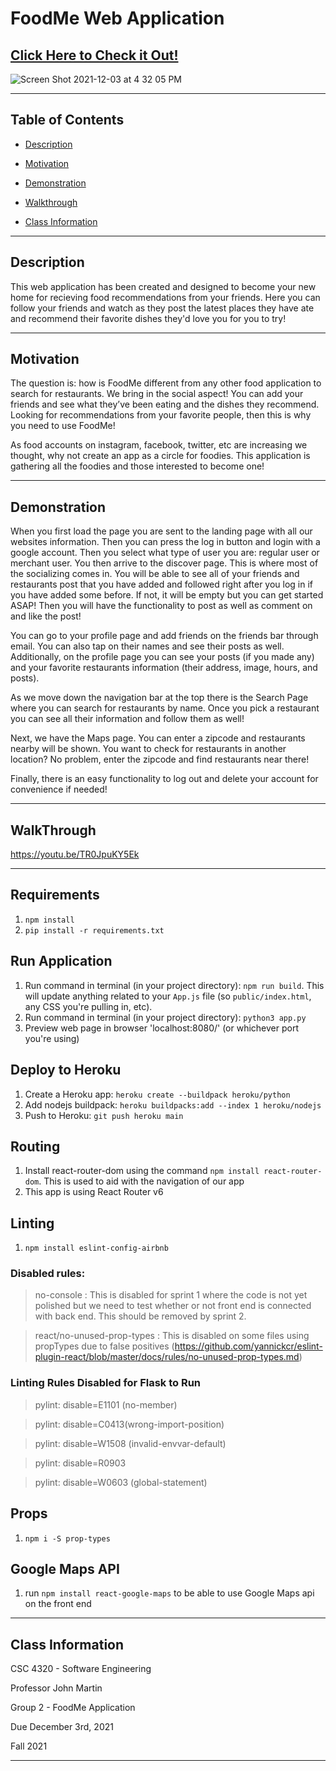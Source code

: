# FoodMe Web Application 
## [Click Here to Check it Out!](http://pure-sea-44259.herokuapp.com)

![Screen Shot 2021-12-03 at 4 32 05 PM](https://user-images.githubusercontent.com/56129645/144675471-559a3be3-f35a-43d9-8d79-73e512dd402d.png)


---
## Table of Contents



- [Description](#Description)

- [Motivation](#Motivation)

- [Demonstration](#Demonstration)

- [Walkthrough](#Walkthrough)

- [Class Information](#Class-Information)


---

## Description

This web application has been created and designed to become your new home for recieving food recommendations from your friends. Here you can follow your friends and watch as they post the latest places they have ate and recommend their favorite dishes they'd love you for you to try!

---





## Motivation

The question is: how is FoodMe different from any other food application to search for restaurants. We bring in the social aspect! You can add your friends and see what they’ve been eating and the dishes they recommend. Looking for recommendations from your favorite people, then this is why you need to use FoodMe! 

As food accounts on instagram, facebook, twitter, etc are increasing we thought, why not create an app as a circle for foodies. This application is gathering all the foodies and those interested to become one!

---

## Demonstration

When you first load the page you are sent to the landing page with all our websites information. Then you can press the log in button and login with a google account. Then you select what type of user you are: regular user or merchant user. You then arrive to the discover page. This is where most of the socializing comes in. You will be able to see all of your friends and restaurants post that you have added and followed right after you log in if you have added some before. If not, it will be empty but you can get started ASAP! Then you will have the functionality to post as well as comment on and like the post!

You can go to your profile page and add friends on the friends bar through email. You can also tap on their names and see their posts as well. Additionally, on the profile page you can see your posts (if you made any) and your favorite restaurants information (their address, image, hours, and posts).

As we move down the navigation bar at the top there is the Search Page where you can search for restaurants by name. Once you pick a restaurant you can see all their information and follow them as well!

Next, we have the Maps page. You can enter a zipcode and restaurants nearby will be shown. You want to check for restaurants in another location? No problem, enter the zipcode and find restaurants near there!

Finally, there is an easy functionality to log out and delete your account for convenience if needed!

---
## WalkThrough

https://youtu.be/TR0JpuKY5Ek

---

## Requirements

1. `npm install`
2. `pip install -r requirements.txt`

## Run Application

1. Run command in terminal (in your project directory): `npm run build`. This will update anything related to your `App.js` file (so `public/index.html`, any CSS you're pulling in, etc).
2. Run command in terminal (in your project directory): `python3 app.py`
3. Preview web page in browser 'localhost:8080/' (or whichever port you're using)

## Deploy to Heroku

1. Create a Heroku app: `heroku create --buildpack heroku/python`
2. Add nodejs buildpack: `heroku buildpacks:add --index 1 heroku/nodejs`
3. Push to Heroku: `git push heroku main`

## Routing

1. Install react-router-dom using the command `npm install react-router-dom`. This is used to aid with the navigation of our app
2. This app is using React Router v6

## Linting

1. `npm install eslint-config-airbnb`

### Disabled rules: 

>no-console : This is disabled for sprint 1 where the code is not yet polished but we need to test whether or not front end is connected with back end. This should be removed by sprint 2.

>react/no-unused-prop-types : This is disabled on some files using propTypes due to false positives (https://github.com/yannickcr/eslint-plugin-react/blob/master/docs/rules/no-unused-prop-types.md)

### Linting Rules Disabled for Flask to Run
> pylint: disable=E1101 (no-member)

> pylint: disable=C0413(wrong-import-position)

> pylint: disable=W1508 (invalid-envvar-default)

> pylint: disable=R0903

> pylint: disable=W0603 (global-statement)

>


## Props

1. `npm i -S prop-types`

## Google Maps API

1. run `npm install react-google-maps` to be able to use Google Maps api on the front end

---

## Class Information

CSC 4320 - Software Engineering 

Professor John Martin

Group 2 - FoodMe Application

Due December 3rd, 2021

Fall 2021

---

